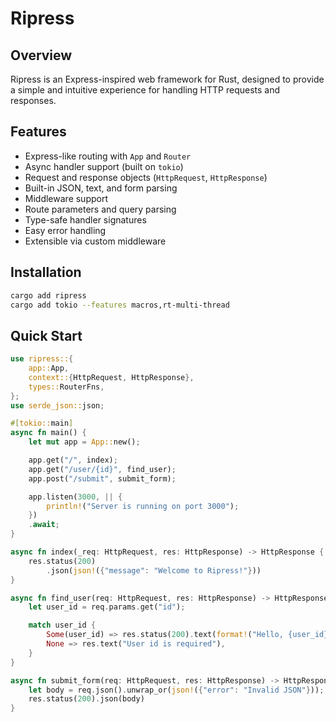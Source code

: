 # Ripress

## Overview

Ripress is an Express-inspired web framework for Rust, designed to provide a simple and intuitive experience for handling HTTP requests and responses.

## Features

- Express-like routing with `App` and `Router`
- Async handler support (built on `tokio`)
- Request and response objects (`HttpRequest`, `HttpResponse`)
- Built-in JSON, text, and form parsing
- Middleware support
- Route parameters and query parsing
- Type-safe handler signatures
- Easy error handling
- Extensible via custom middleware

## Installation

```bash
cargo add ripress
cargo add tokio --features macros,rt-multi-thread
```

## Quick Start

```rust
use ripress::{
    app::App,
    context::{HttpRequest, HttpResponse},
    types::RouterFns,
};
use serde_json::json;

#[tokio::main]
async fn main() {
    let mut app = App::new();

    app.get("/", index);
    app.get("/user/{id}", find_user);
    app.post("/submit", submit_form);

    app.listen(3000, || {
        println!("Server is running on port 3000");
    })
    .await;
}

async fn index(_req: HttpRequest, res: HttpResponse) -> HttpResponse {
    res.status(200)
        .json(json!({"message": "Welcome to Ripress!"}))
}

async fn find_user(req: HttpRequest, res: HttpResponse) -> HttpResponse {
    let user_id = req.params.get("id");

    match user_id {
        Some(user_id) => res.status(200).text(format!("Hello, {user_id}")),
        None => res.text("User id is required"),
    }
}

async fn submit_form(req: HttpRequest, res: HttpResponse) -> HttpResponse {
    let body = req.json().unwrap_or(json!({"error": "Invalid JSON"}));
    res.status(200).json(body)
}
```
